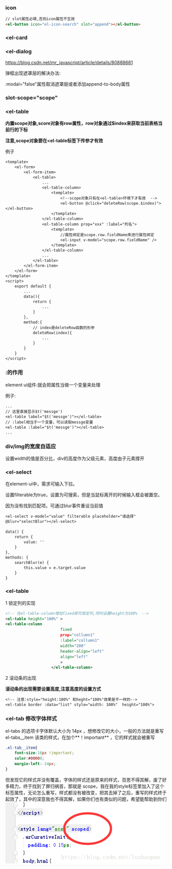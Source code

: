 ### icon

~~~html
// slot属性必填,否则icon属性不生效
<el-button icon="el-icon-search" slot="append"></el-button>
~~~

### <el-card 



###  <el-dialog

https://blog.csdn.net/mr_javascript/article/details/80888681

弹框出现遮罩层的解决办法:

 :modal="false"属性取消遮罩层或者添加append-to-body属性 

###  slot-scope="scope" 



### <el-table

**内置scope对象,score对象有row属性，row对象通过$index来获取当前表格当前行的下标**

**注意,scope对象要在<el-table标签下传参才有效**

例子

~~~vue
<template>
	<el-form>
    	<el-form-item>
            <el-table>
                ...
                <el-table-column>
					<template>
                        <!--scope对象只有在<el-table>环境下才有效  -->
                        <el-button @click="deleteRow(scope.$index)"></el-button>
					</template>
    			</el-table-column>
				<el-table-column prop="xxx" :label="列名">
                    <template>
						//属性绑定是scope.row.fieldName来进行属性绑定
						<el-input v-model="scope.row.fieldName" />
                    </template>
				</el-table-column>
                ...
    		</el-table>
    	</el-form-item>
	</el-form>
</template>
<script>
    export default {
        ...
        data(){
        	return {
        		...
    		}
    	},
        method:{
            // index是deleteRow函数的形参
            deleteRow(index){
                ...
            }
        }
    }
</script>
~~~

### :的作用

element ui组件:就会把属性当做一个变量来处理

例子:

~~~vue
...
// 这里直接显示$t('messge')
<el-table label="$t('messge')"></el-table>
// :label相当于一个变量，可以读取messge变量
<el-table :label="$t('messge')"></el-table>
...

~~~

### div/img的宽度自适应

设置width的值是百分比，div的高度作为父级元素，高度由子元素撑开



### <el-select

在element-ui中，需求可输入下拉。

设置filterable为true，设置为可搜索，但是当鼠标离开的时候输入框会被置空。

因为没有找到匹配项。可通过blur事件重设当前值

~~~vue
<el-select v-model="value" filterable placeholder="请选择" @blur="selectBlur"></el-select>

data() {
	return {
		value: ''
	}
},
methods: {
	searchBlur(e) {
		this.value = e.target.value
	}
}
~~~

### <el-table

1 锁定列的实现

~~~xml
<!-- 在el-table-column增加fixed即可锁定列,同时设置height为100%  -->
<el-table height="100%" >
<el-table-column
                        fixed
                        prop="collumn1"
                        :label="collumn1"
                        width="200"
                        header-align="left"
                        align="left"
                        >
                    </el-table-column>
~~~

2 滚动条的出现

**滚动条的出现需要设置高度,注意高度的设置方式**

~~~vue
<!-- 注意:style="height:100%" 和heght="100%"效果是不一样的-->
<el-table border :data="list" style="width: 100%"  height="100%">
~~~

### <el-tab 修改字体样式

el-tabs 的选项卡字体默认大小为 14px ，想修改它的大小，一般的方法就是重写 el-tabs__item 该类的样式，在加个**！important** ，它的样式就会被重写

~~~css
.el-tab__item{
    font-size:16px !important;
    color:#00000;
    margin-left:-14px;
}
~~~

但发现它的样式并没有覆盖，字体的样式还是原来的样式，百思不得其解，废了好多精力，终于找到了罪归祸首，那就是 scope，我在我的style标签里加入了这个标签属性，无论怎么重写，样式都没有被改变，把其去掉了之后，重写的样式终于起效了，其中的深意我也不得其解，如果你们也有类似的问题，希望能帮助到你们
![img](elementui.assets/20180822100009188.png)